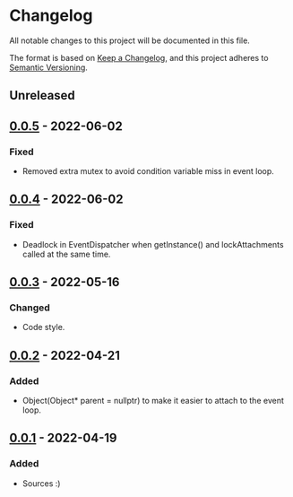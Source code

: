 # Changelog

All notable changes to this project will be documented in this file.

The format is based on [Keep a Changelog](https://keepachangelog.com/en/1.0.0/),
and this project adheres to [Semantic Versioning](https://semver.org/spec/v2.0.0.html).

## Unreleased

## [0.0.5] - 2022-06-02
### Fixed
- Removed extra mutex to avoid condition variable miss in event loop.

## [0.0.4] - 2022-06-02
### Fixed
- Deadlock in EventDispatcher when getInstance() and lockAttachments called at 
the same time.

## [0.0.3] - 2022-05-16
### Changed
- Code style.

## [0.0.2] - 2022-04-21
### Added
- Object(Object* parent = nullptr) to make it easier to attach to the event 
loop.

## [0.0.1] - 2022-04-19
### Added
- Sources :)

[0.0.5]: https://github.com/uncellon/utoolbox-core/releases/tag/v0.0.5
[0.0.4]: https://github.com/uncellon/utoolbox-core/releases/tag/v0.0.4
[0.0.3]: https://github.com/uncellon/utoolbox-core/releases/tag/v0.0.3
[0.0.2]: https://github.com/uncellon/utoolbox-core/releases/tag/v0.0.2
[0.0.1]: https://github.com/uncellon/utoolbox-core/releases/tag/v0.0.1